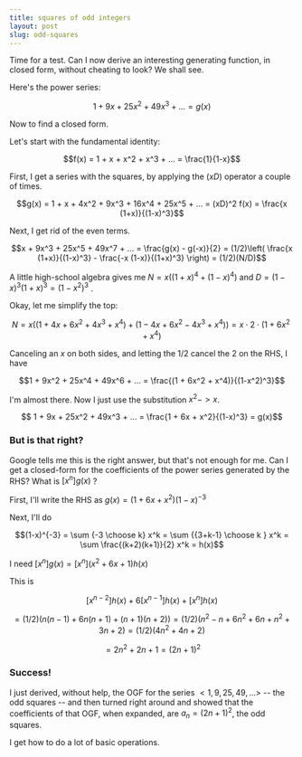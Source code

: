 ```yaml
---
title: squares of odd integers
layout: post
slug: odd-squares
---
```

Time for a test.
Can I now derive an interesting generating function,
in closed form, without cheating to look?
We shall see.

Here's the power series:

$$1 + 9x + 25x^2 + 49x^3 + ... = g(x)$$

Now to find a closed form.

Let's start with the fundamental identity:

$$f(x) = 1 + x + x^2 + x^3 + ... = \frac{1}{1-x}$$

First, I get a series with the squares, by applying the $(xD)$ operator a couple of times.

$$g(x) = 1 + x + 4x^2 + 9x^3 + 16x^4 + 25x^5 + ... = (xD)^2 f(x) = \frac{x (1+x)}{(1-x)^3}$$

Next, I get rid of the even terms.

$$x + 9x^3 + 25x^5 + 49x^7 + ... = \frac{g(x) - g(-x)}{2} = (1/2)\left( \frac{x (1+x)}{(1-x)^3} - \frac{-x (1-x)}{(1+x)^3} \right) = (1/2)(N/D)$$

A little high-school algebra gives me $N = x ((1+x)^4 + (1-x)^4)$ and $D = (1-x)^3 (1+x)^3 = (1-x^2)^3$ .

Okay, let me simplify the top:

$$N = x( (1 + 4x + 6x^2 + 4x^3 + x^4) + (1 - 4x + 6x^2 - 4x^3 + x^4) ) = x \cdot 2 \cdot (1 + 6x^2 + x^4)$$

Canceling an $x$ on both sides, and letting the $1/2$ cancel the $2$ on the RHS, I have

$$1 + 9x^2 + 25x^4 + 49x^6 + ... = \frac{(1 + 6x^2 + x^4)}{(1-x^2)^3}$$

I'm almost there. Now I just use the substitution $x^2 -> x$.

$$ 1 + 9x + 25x^2 + 49x^3 + ... = \frac{1 + 6x + x^2}{(1-x)^3} = g(x)$$

### But is that right?

Google tells me this is the right answer, but that's not enough for me.
Can I get a closed-form for the coefficients of the power series generated by the RHS?
What is $[x^n]g(x)$ ?

First, I'll write the RHS as $g(x) = (1 + 6x + x^2)(1-x)^{-3}$

Next, I'll do

$$(1-x)^{-3} = \sum {-3 \choose k} x^k = \sum {{3+k-1} \choose k } x^k = \sum \frac{(k+2)(k+1)}{2} x^k = h(x)$$

I need $[x^n]g(x) = [x^n] (x^2 + 6x + 1)h(x)$

This is 

$$[x^{n-2}]h(x) + 6[x^{n-1}]h(x) + [x^n]h(x)$$

$$ = (1/2)(n(n-1) + 6n(n+1) + (n+1)(n+2)) = (1/2)(n^2 - n + 6n^2 + 6n + n^2 + 3n + 2) = (1/2)(4n^2 + 4n + 2)$$

$$ = 2n^2 + 2n + 1 = (2n+1)^2$$

### Success!

I just derived, without help, the OGF for the series $<1, 9, 25, 49, ...>$ -- the odd squares --
and then turned right around and showed that the coefficients of that OGF, when expanded, are $a_n = (2n+1)^2$, the odd squares.

I get how to do a lot of basic operations.
